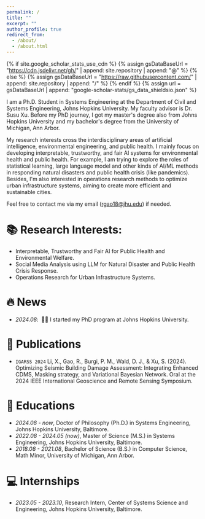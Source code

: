 ```yaml
---
permalink: /
title: ""
excerpt: ""
author_profile: true
redirect_from: 
  - /about/
  - /about.html
---
```


{% if site.google_scholar_stats_use_cdn %}
{% assign gsDataBaseUrl = "https://cdn.jsdelivr.net/gh/" | append: site.repository | append: "@" %}
{% else %}
{% assign gsDataBaseUrl = "https://raw.githubusercontent.com/" | append: site.repository | append: "/" %}
{% endif %}
{% assign url = gsDataBaseUrl | append: "google-scholar-stats/gs_data_shieldsio.json" %}

<span class='anchor' id='about-me'></span>

I am a Ph.D. Student in Systems Engineering at the Department of Civil and Systems Engineering, Johns Hopkins University. My faculty advisor is Dr. Susu Xu. Before my PhD journey, I got my master's degree also from Johns Hopkins University and my bachelor's degree from the University of Michigan, Ann Arbor. 

My research interests cross the interdisciplinary areas of artificial intelligence, environmental engineering, and public health. I mainly focus on developing interpretable, trustworthy, and fair AI systems for environmental health and public health. For example, I am trying to explore the roles of statistical learning, large language model and other kinds of AI/ML methods in responding natural disasters and public health crisis (like pandemics). Besides, I'm also interested in operations research methods to optimize urban infrastructure systems, aiming to create more efficient and sustainable cities.

Feel free to contact me via my email (rgao18@jhu.edu) if needed.

# 📚 Research Interests:
- Interpretable, Trustworthy and Fair AI for Public Health and Environmental Welfare.
- Social Media Analysis using LLM for Natural Disaster and Public Health Crisis Response.
- Operations Research for Urban Infrastructure Systems.

  
# 🔥 News
- *2024.08*: &nbsp;🎉🎉 I started my PhD program at Johns Hopkins University. 


# 📝 Publications 

- ``IGARSS 2024`` Li, X., Gao, R., Burgi, P. M., Wald, D. J., & Xu, S. (2024). Optimizing Seismic Building Damage Assessment: Integrating Enhanced CDMS, Masking strategy, and Variational Bayesian Network. Oral at the 2024 IEEE International Geoscience and Remote Sensing Symposium.


# 📖 Educations
- *2024.08 - now*, Doctor of Philosophy (Ph.D.) in Systems Engineering, Johns Hopkins University, Baltimore. 
- *2022.08 - 2024.05 (now)*, Master of Science (M.S.) in Systems Engineering, Johns Hopkins University, Baltimore. 
- *2018.08 - 2021.08*, Bachelor of Science (B.S.) in Computer Science, Math Minor, University of Michigan, Ann Arbor. 


# 💻 Internships
- *2023.05 - 2023.10*, Research Intern, Center of Systems Science and Engineering, Johns Hopkins University, Baltimore.
